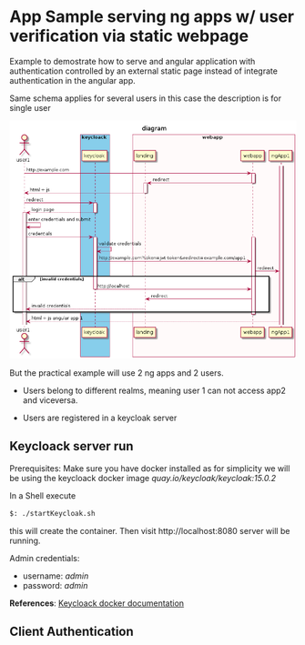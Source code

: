# App Sample serving ng apps w/ user verification via static webpage

Example to demostrate how to serve and angular application with authentication controlled by an external static page instead of integrate authentication in the angular app.

Same schema applies for several users in this case the description is for single user

![Diagram](docs/diagrams/out/auth/diagram.png)

But the practical example will use 2 ng apps and 2 users.

- Users belong to different realms, meaning user 1 can not access app2 and viceversa.

- Users are registered in a keycloak server 


## Keycloack server run

Prerequisites: Make sure you have docker installed as for simplicity we will be using the keycloack docker image _quay.io/keycloak/keycloak:15.0.2_

In a Shell execute 

```bash
$: ./startKeycloak.sh
```

this will create the container. Then visit http://localhost:8080 server will be running.

Admin credentials:

- username: *admin*
- password: *admin*

**References**: [Keycloack docker documentation](https://www.keycloak.org/getting-started/getting-started-docker)


## Client Authentication
